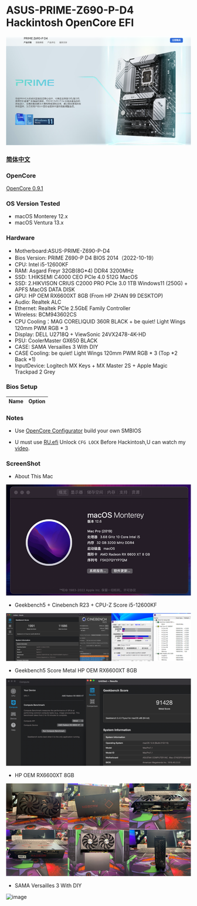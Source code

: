 # ASUS-PRIME-Z690-P-D4 Hackintosh OpenCore EFI

![image](ScreenShot/Motherboard.png)

### [简体中文](README.zh_CN.md)

### OpenCore

[OpenCore 0.9.1](https://github.com/acidanthera/OpenCorePkg)

### OS Version Tested

- macOS Monterey 12.x
- macOS Ventura  13.x 

### Hardware

- Motherboard:ASUS-PRIME-Z690-P-D4
- Bios Version: PRIME Z690-P D4 BIOS 2014（2022-10-19）
- CPU: Intel i5-12600KF
- RAM: Asgard Freyr 32GB(8G*4) DDR4 3200MHz
- SSD: 1.HIKSEMI C4000 CEO PCIe 4.0 512G MacOS
- SSD: 2.HIKVISON CRIUS C2000 PRO PCIe 3.0 1TB Windows11 (250G) + APFS MacOS DATA DISK
- GPU: HP OEM RX6600XT 8GB (From HP ZHAN 99 DESKTOP)
- Audio: Realtek ALC
- Ethernet: Realtek  PCle 2.5GbE Family Controller
- Wireless: BCM943602CS
- CPU Cooling：MAG CORELIQUID 360R BLACK + be quiet! Light Wings 120mm PWM RGB * 3
- Display: DELL U2718Q + ViewSonic 24VX2478-4K-HD
- PSU: CoolerMaster GX650 BLACK
- CASE: SAMA Versailles 3 With DIY
- CASE Cooling: be quiet! Light Wings 120mm PWM RGB * 3 (Top *2 Back *1)
- InputDevice: Logitech MX Keys + MX Master 2S + Apple Magic Trackpad 2 Grey


### Bios Setup

| Name | Option |
| ----- | --- |


### Notes

 - Use [OpenCore Configurator](https://mackie100projects.altervista.org/opencore-configurator/) build your own SMBIOS
 
 - U must use [RU.efi](RU.efi) Unlock `CFG LOCK` Before Hackintosh,U can watch my [video](https://www.bilibili.com/video/BV1LV4y1N7jF).
 
 
### ScreenShot 

- About This Mac

![image](ScreenShot/aboutthismac.png)

- Geekbench5 + Cinebench R23 + CPU-Z Score i5-12600KF 

![image](ScreenShot/Geekbench5.png)

- Geekbench5 Score Metal HP OEM RX6600XT 8GB

![image](ScreenShot/metal.png)

- HP OEM RX6600XT 8GB

![image](ScreenShot/RX6600XT.png)

- SAMA Versailles 3 With DIY

![image](ScreenShot/CASE.png)

